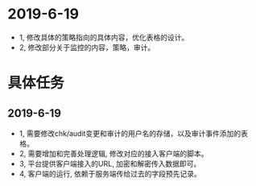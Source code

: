 # 2019-6-19
- 1, 修改具体的策略指向的具体内容，优化表格的设计。
- 2, 修改部分关于监控的内容，策略，审计。


# 具体任务


## 2019-6-19
- 1, 需要修改chk/audit变更和审计的用户名的存储，以及审计事件添加的表格。
- 2, 需要增加和完善处理逻辑, 修改对应的接入客户端的脚本。
- 3, 平台提供客户端接入的URL, 加密和解密传入数据即可。
- 4, 客户端的运行, 依赖于服务端传给过去的字段预先记录。